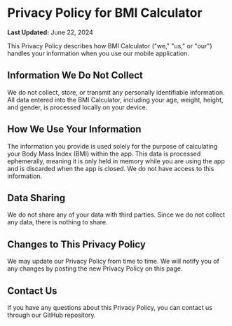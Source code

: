 # Privacy Policy for BMI Calculator

**Last Updated:** June 22, 2024

This Privacy Policy describes how BMI Calculator ("we," "us," or "our") handles your information when you use our mobile application.

## Information We Do Not Collect

We do not collect, store, or transmit any personally identifiable information. All data entered into the BMI Calculator, including your age, weight, height, and gender, is processed locally on your device.

## How We Use Your Information

The information you provide is used solely for the purpose of calculating your Body Mass Index (BMI) within the app. This data is processed ephemerally, meaning it is only held in memory while you are using the app and is discarded when the app is closed. We do not have access to this information.

## Data Sharing

We do not share any of your data with third parties. Since we do not collect any data, there is nothing to share.

## Changes to This Privacy Policy

We may update our Privacy Policy from time to time. We will notify you of any changes by posting the new Privacy Policy on this page.

## Contact Us

If you have any questions about this Privacy Policy, you can contact us through our GitHub repository. 